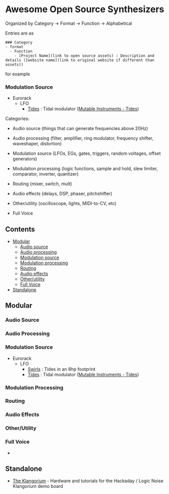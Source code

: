 # Awesome Open Source Synthesizers


Organized by Category -> Format -> Function -> Alphabetical

Entries are as 
```
### Category
- format
  - Function
    - [Project Name](link to open source assets) : Description and details ([website name](link to original website if different than assets))
```

for example

### Modulation Source
- Eurorack
  - LFO
    - [Tides](https://github.com/pichenettes/eurorack/tree/master/tides) : Tidal modulator ([Mutable Instruments - Tides](https://mutable-instruments.net/modules/tides/))


Categories:

- Audio source (things that can generate frequencies above 20Hz)

- Audio processing (filter, amplifier, ring modulator, frequency shifter, waveshaper, distortion)

- Modulation source (LFOs, EGs, gates, triggers, random voltages, offset generators)

- Modulation processing (logic functions, sample and hold, slew limiter, comparator, inverter, quantizer)

- Routing (mixer, switch, mult)

- Audio effects (delays, DSP, phaser, pitchshifter)

- Other/utility (oscilloscope, lights, MIDI-to-CV, etc)

- Full Voice 


## Contents

- [Modular](#modular)
  - [Audio source](#audio-source)
  - [Audio processing](#audio-processing)
  - [Modulation source](#modulation-source)
  - [Modulation processing](#modulation-processing)
  - [Routing](#routing)
  - [Audio effects](#audio-effects)
  - [Other/utility](#otherutility)
  - [Full Voice](#full-voice)
- [Standalone](#standalone)


## Modular

### Audio Source

### Audio Processing

### Modulation Source
- Eurorack
  - LFO
    - [Swirls](https://github.com/ElectricMist/Swirls) : Tides in an 8hp footprint
    - [Tides](https://github.com/pichenettes/eurorack/tree/master/tides) : Tidal modulator ([Mutable Instruments - Tides](https://mutable-instruments.net/modules/tides/))

### Modulation Processing

### Routing

### Audio Effects

### Other/Utility

### Full Voice
- 

## Standalone
- [The Klangorium](https://github.com/hexagon5un/klangorium) - Hardware and tutorials for the Hackaday / Logic Noise Klangorium demo board

